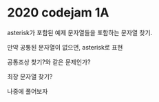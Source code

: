 # 2020 codejam 1A

asterisk가 포함된 예제 문자열들을 포함하는 문자열 찾기.

만약 공통된 문자열이 없으면, asterisk로 표현

공통조상 찾기?와 같은 문제인가?

최장 문자열 찾기?



나중에 풀어보자



